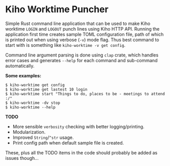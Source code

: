 # Kiho Worktime Puncher

Simple Rust command line application that can be used to make Kiho
worktime `LOGIN` and `LOGOUT` punch lines using Kiho HTTP API.
Running the application first time creates sample TOML configuration file,
path of which is printed out when using verbose (`-v`) mode flag. Thus best
command to start with is something like `kiho-worktime -v get config`.

Command line argument parsing is done using `clap` crate, which handles error
cases and generates `--help` for each command and sub-command automatically.

**Some examples:**
```
$ kiho-worktime get config
$ kiho-worktime get lastest 10 login
$ kiho-worktime start "Things to do, places to be - meetings to attend :/"
$ kiho-worktime -dv stop
$ kiho-worktime --help
```

**TODO**
- More sensible `verbosity` checking with better logging/printing.
- Modularization.
- Improved `String`/`^str` usage.
- Print config path when default sample file is created.

These, plus all the TODO items in the code should probably be added as issues though...

